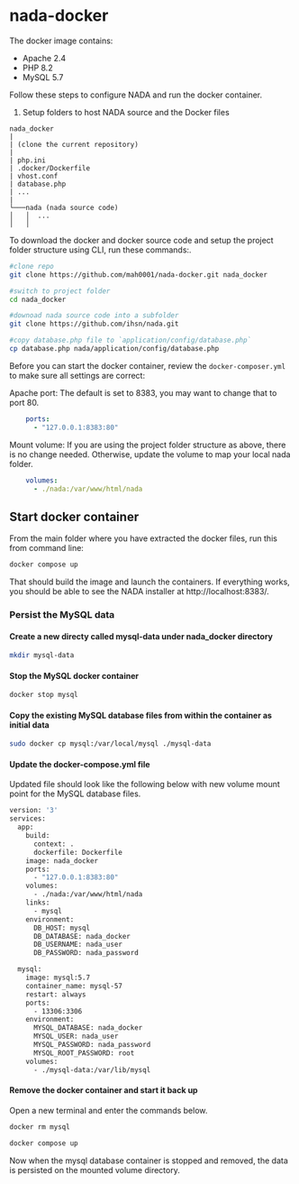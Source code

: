 # nada-docker
The docker image contains:

- Apache 2.4
- PHP 8.2
- MySQL 5.7

Follow these steps to configure NADA and run the docker container.

1. Setup folders to host NADA source and the Docker files

```
nada_docker 
|
| (clone the current repository)
|
| php.ini
| .docker/Dockerfile
| vhost.conf
| database.php
| ...
|
└───nada (nada source code)
│   │  ...
│   │
```

To download the docker and docker source code and setup the project folder structure using CLI, run these commands:.

```bash
#clone repo 
git clone https://github.com/mah0001/nada-docker.git nada_docker

#switch to project folder
cd nada_docker

#downoad nada source code into a subfolder
git clone https://github.com/ihsn/nada.git

#copy database.php file to `application/config/database.php`
cp database.php nada/application/config/database.php
```

Before you can start the docker container, review the `docker-composer.yml` to make sure all settings are correct:

Apache port: The default is set to 8383, you may want to change that to port 80.

```yaml
    ports:
      - "127.0.0.1:8383:80"
```

Mount volume: If you are using the project folder structure as above, there is no change needed. Otherwise, update the volume to map your local nada folder.

```yaml
    volumes:
      - ./nada:/var/www/html/nada
```

## Start docker container

From the main folder where you have extracted the docker files, run this from command line:

```bash
docker compose up 

```

That should build the image and launch the containers. If everything works, you should be able to see the NADA installer at http://localhost:8383/.

### Persist the MySQL data

#### Create a new directy called mysql-data under nada_docker directory

```bash
mkdir mysql-data
```

#### Stop the MySQL docker container

```bash
docker stop mysql
```

#### Copy the existing MySQL database files from within the container as initial data

```bash
sudo docker cp mysql:/var/local/mysql ./mysql-data
```

#### Update the docker-compose.yml file

Updated file should look like the following below with new volume mount point for the MySQL database files.

```bash
version: '3'
services:
  app:
    build:
      context: .
      dockerfile: Dockerfile
    image: nada_docker
    ports:
      - "127.0.0.1:8383:80"
    volumes:
      - ./nada:/var/www/html/nada
    links:
      - mysql
    environment:
      DB_HOST: mysql
      DB_DATABASE: nada_docker
      DB_USERNAME: nada_user
      DB_PASSWORD: nada_password      

  mysql:
    image: mysql:5.7
    container_name: mysql-57
    restart: always
    ports:
      - 13306:3306
    environment:
      MYSQL_DATABASE: nada_docker
      MYSQL_USER: nada_user
      MYSQL_PASSWORD: nada_password
      MYSQL_ROOT_PASSWORD: root
    volumes:
      - ./mysql-data:/var/lib/mysql
```

#### Remove the docker container and start it back up

Open a new terminal and enter the commands below.

```bash
docker rm mysql
```

```bash
docker compose up
```

Now when the mysql database container is stopped and removed, the data is persisted on the mounted volume directory.